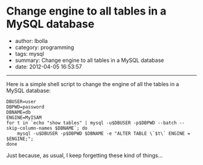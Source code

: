 # Change engine to all tables in a MySQL database

- author: lbolla
- category: programming
- tags: mysql
- summary: Change engine to all tables in a MySQL database
- date: 2012-04-05 16:53:57

----------------

Here is a simple shell script to change the engine of all the tables in a MySQL database:

    DBUSER=user
    DBPWD=password
    DBNAME=db
    ENGINE=MyISAM
    for t in `echo "show tables" | mysql -u$DBUSER -p$DBPWD --batch --skip-column-names $DBNAME`; do
        mysql -u$DBUSER -p$DBPWD $DBNAME -e "ALTER TABLE \`$t\` ENGINE = $ENGINE;";
    done

Just because, as usual, I keep forgetting these kind of things...
